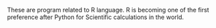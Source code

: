 These are program related to R language. R is becoming one of the first preference after Python for Scientific calculations in the world.
